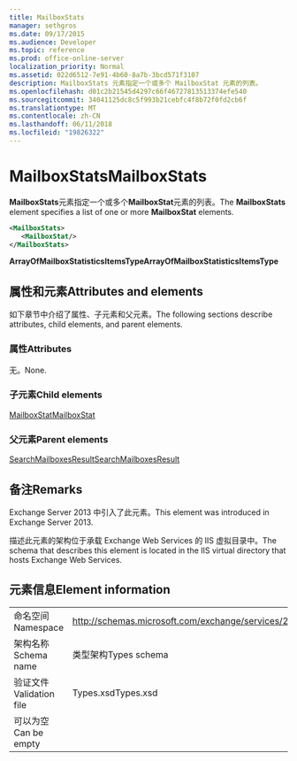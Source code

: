 ```yaml
---
title: MailboxStats
manager: sethgros
ms.date: 09/17/2015
ms.audience: Developer
ms.topic: reference
ms.prod: office-online-server
localization_priority: Normal
ms.assetid: 022d6512-7e91-4b60-8a7b-3bcd571f3107
description: MailboxStats 元素指定一个或多个 MailboxStat 元素的列表。
ms.openlocfilehash: d01c2b21545d4297c66f46727813513374efe540
ms.sourcegitcommit: 34041125dc8c5f993b21cebfc4f8b72f0fd2cb6f
ms.translationtype: MT
ms.contentlocale: zh-CN
ms.lasthandoff: 06/11/2018
ms.locfileid: "19826322"
---
```

# <a name="mailboxstats"></a><span data-ttu-id="cc685-103">MailboxStats</span><span class="sxs-lookup"><span data-stu-id="cc685-103">MailboxStats</span></span>

<span data-ttu-id="cc685-104">**MailboxStats**元素指定一个或多个**MailboxStat**元素的列表。</span><span class="sxs-lookup"><span data-stu-id="cc685-104">The **MailboxStats** element specifies a list of one or more **MailboxStat** elements.</span></span> 
  
```XML
<MailboxStats>
   <MailboxStat/>
</MailboxStats>
```

<span data-ttu-id="cc685-105">**ArrayOfMailboxStatisticsItemsType**</span><span class="sxs-lookup"><span data-stu-id="cc685-105">**ArrayOfMailboxStatisticsItemsType**</span></span>

## <a name="attributes-and-elements"></a><span data-ttu-id="cc685-106">属性和元素</span><span class="sxs-lookup"><span data-stu-id="cc685-106">Attributes and elements</span></span>

<span data-ttu-id="cc685-107">如下章节中介绍了属性、子元素和父元素。</span><span class="sxs-lookup"><span data-stu-id="cc685-107">The following sections describe attributes, child elements, and parent elements.</span></span>
  
### <a name="attributes"></a><span data-ttu-id="cc685-108">属性</span><span class="sxs-lookup"><span data-stu-id="cc685-108">Attributes</span></span>

<span data-ttu-id="cc685-109">无。</span><span class="sxs-lookup"><span data-stu-id="cc685-109">None.</span></span>
  
### <a name="child-elements"></a><span data-ttu-id="cc685-110">子元素</span><span class="sxs-lookup"><span data-stu-id="cc685-110">Child elements</span></span>

[<span data-ttu-id="cc685-111">MailboxStat</span><span class="sxs-lookup"><span data-stu-id="cc685-111">MailboxStat</span></span>](mailboxstat.md)
  
### <a name="parent-elements"></a><span data-ttu-id="cc685-112">父元素</span><span class="sxs-lookup"><span data-stu-id="cc685-112">Parent elements</span></span>

[<span data-ttu-id="cc685-113">SearchMailboxesResult</span><span class="sxs-lookup"><span data-stu-id="cc685-113">SearchMailboxesResult</span></span>](searchmailboxesresult.md)
  
## <a name="remarks"></a><span data-ttu-id="cc685-114">备注</span><span class="sxs-lookup"><span data-stu-id="cc685-114">Remarks</span></span>

<span data-ttu-id="cc685-115">Exchange Server 2013 中引入了此元素。</span><span class="sxs-lookup"><span data-stu-id="cc685-115">This element was introduced in Exchange Server 2013.</span></span>
  
<span data-ttu-id="cc685-116">描述此元素的架构位于承载 Exchange Web Services 的 IIS 虚拟目录中。</span><span class="sxs-lookup"><span data-stu-id="cc685-116">The schema that describes this element is located in the IIS virtual directory that hosts Exchange Web Services.</span></span>
  
## <a name="element-information"></a><span data-ttu-id="cc685-117">元素信息</span><span class="sxs-lookup"><span data-stu-id="cc685-117">Element information</span></span>

|||
|:-----|:-----|
|<span data-ttu-id="cc685-118">命名空间</span><span class="sxs-lookup"><span data-stu-id="cc685-118">Namespace</span></span>  <br/> |http://schemas.microsoft.com/exchange/services/2006/types  <br/> |
|<span data-ttu-id="cc685-119">架构名称</span><span class="sxs-lookup"><span data-stu-id="cc685-119">Schema name</span></span>  <br/> |<span data-ttu-id="cc685-120">类型架构</span><span class="sxs-lookup"><span data-stu-id="cc685-120">Types schema</span></span>  <br/> |
|<span data-ttu-id="cc685-121">验证文件</span><span class="sxs-lookup"><span data-stu-id="cc685-121">Validation file</span></span>  <br/> |<span data-ttu-id="cc685-122">Types.xsd</span><span class="sxs-lookup"><span data-stu-id="cc685-122">Types.xsd</span></span>  <br/> |
|<span data-ttu-id="cc685-123">可以为空</span><span class="sxs-lookup"><span data-stu-id="cc685-123">Can be empty</span></span>  <br/> ||
   

